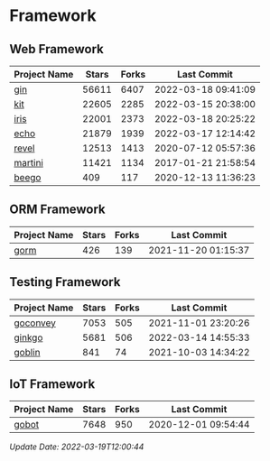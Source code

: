 # Framework

## Web Framework
| Project Name | Stars | Forks | Last Commit |
| ------------ | ----- | ----- | ----------- |
| [gin](https://github.com/gin-gonic/gin) | 56611 | 6407 | 2022-03-18 09:41:09 |
| [kit](https://github.com/go-kit/kit) | 22605 | 2285 | 2022-03-15 20:38:00 |
| [iris](https://github.com/kataras/iris) | 22001 | 2373 | 2022-03-18 20:25:22 |
| [echo](https://github.com/labstack/echo) | 21879 | 1939 | 2022-03-17 12:14:42 |
| [revel](https://github.com/revel/revel) | 12513 | 1413 | 2020-07-12 05:57:36 |
| [martini](https://github.com/go-martini/martini) | 11421 | 1134 | 2017-01-21 21:58:54 |
| [beego](https://github.com/astaxie/beego) | 409 | 117 | 2020-12-13 11:36:23 |

## ORM Framework
| Project Name | Stars | Forks | Last Commit |
| ------------ | ----- | ----- | ----------- |
| [gorm](https://github.com/jinzhu/gorm) | 426 | 139 | 2021-11-20 01:15:37 |

## Testing Framework
| Project Name | Stars | Forks | Last Commit |
| ------------ | ----- | ----- | ----------- |
| [goconvey](https://github.com/smartystreets/goconvey) | 7053 | 505 | 2021-11-01 23:20:26 |
| [ginkgo](https://github.com/onsi/ginkgo) | 5681 | 506 | 2022-03-14 14:55:33 |
| [goblin](https://github.com/franela/goblin) | 841 | 74 | 2021-10-03 14:34:22 |

## IoT Framework
| Project Name | Stars | Forks | Last Commit |
| ------------ | ----- | ----- | ----------- |
| [gobot](https://github.com/hybridgroup/gobot) | 7648 | 950 | 2020-12-01 09:54:44 |

*Update Date: 2022-03-19T12:00:44*